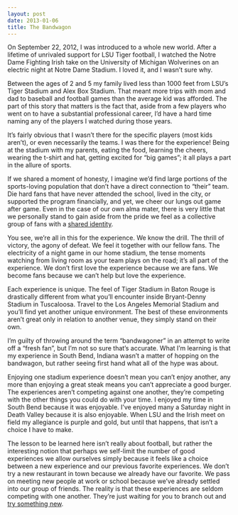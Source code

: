 ```yaml
---
layout: post
date: 2013-01-06
title: The Bandwagon
---
```

On September 22, 2012, I was introduced to a whole new world. After a lifetime of unrivaled support for LSU Tiger football, I watched the Notre Dame Fighting Irish take on the University of Michigan Wolverines on an electric night at Notre Dame Stadium. I loved it, and I wasn’t sure why.

Between the ages of 2 and 5 my family lived less than 1000 feet from LSU’s Tiger Stadium and Alex Box Stadium. That meant more trips with mom and dad to baseball and football games than the average kid was afforded. The part of this story that matters is the fact that, aside from a few players who went on to have a substantial professional career, I’d have a hard time naming any of the players I watched during those years.

It’s fairly obvious that I wasn’t there for the specific players (most kids aren’t), or even necessarily the teams. I was there for the experience! Being at the stadium with my parents, eating the food, learning the cheers, wearing the t-shirt and hat, getting excited for “big games”; it all plays a part in the allure of sports. 

If we shared a moment of honesty, I imagine we’d find large portions of the sports-loving population that don’t have a direct connection to “their” team. Die hard fans that have never attended the school, lived in the city, or supported the program financially, and yet, we cheer our lungs out game after game. Even in the case of our own alma mater, there is very little that we personally stand to gain aside from the pride we feel as a collective group of fans with a [shared identity](http://josh-bob.com/2012/09/17/identity-and-motivation/).

You see, we’re all in this for the experience. We know the drill. The thrill of victory, the agony of defeat. We feel it together with our fellow fans. The electricity of a night game in our home stadium, the tense moments watching from living room as your team plays on the road; it’s all part of the experience. We don’t first love the experience because we are fans. We become fans because we can’t help but love the experience.

Each experience is unique. The feel of Tiger Stadium in Baton Rouge is drastically different from what you’ll encounter inside Bryant-Denny Stadium in Tuscaloosa. Travel to the Los Angeles Memorial Stadium and you’ll find yet another unique environment. The best of these environments aren’t great only in relation to another venue, they simply stand on their own. 

I’m guilty of throwing around the term “bandwagoner” in an attempt to write off a “fresh fan”, but I’m not so sure that’s accurate. What I’m learning is that my experience in South Bend, Indiana wasn’t a matter of hopping on the bandwagon, but rather seeing first hand what all of the hype was about. 

Enjoying one stadium experience doesn’t mean you can’t enjoy another, any more than enjoying a great steak means you can’t appreciate a good burger. The experiences aren’t competing against one another, they’re competing with the other things you could do with your time. I enjoyed my time in South Bend because it was enjoyable. I’ve enjoyed many a Saturday night in Death Valley because it is also enjoyable. When LSU and the Irish meet on field my allegiance is purple and gold, but until that happens, that isn’t a choice I have to make. 

The lesson to be learned here isn’t really about football, but rather the interesting notion that perhaps we self-limit the number of good experiences we allow ourselves simply because it feels like a choice between a new experience and our previous favorite experiences. We don’t try a new restaurant in town because we already have our favorite. We pass on meeting new people at work or school because we’ve already settled into our group of friends. The reality is that these experiences are seldom competing with one another. They’re just waiting for you to branch out and [try something new](http://josh-bob.com/2012/08/14/my-name-is-josh-im-a-neophile/).